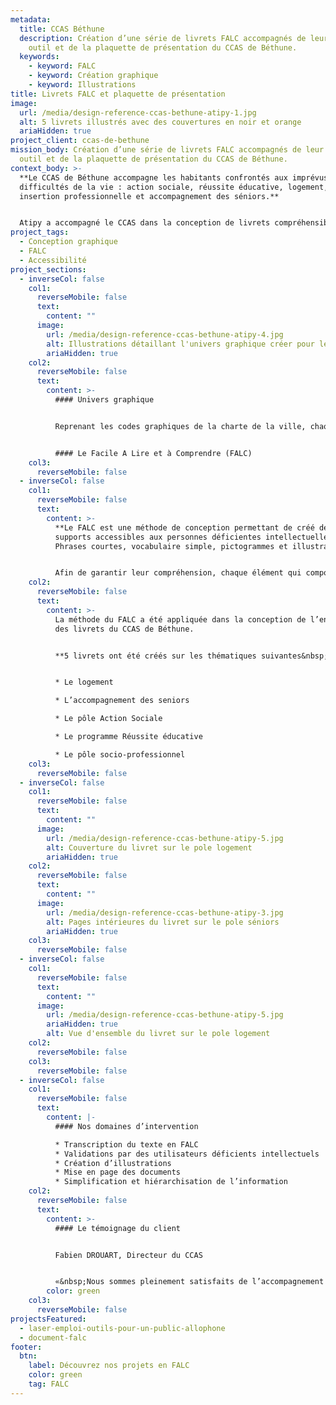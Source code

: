 ```yaml
---
metadata:
  title: CCAS Béthune
  description: Création d’une série de livrets FALC accompagnés de leur fiche
    outil et de la plaquette de présentation du CCAS de Béthune.
  keywords:
    - keyword: FALC
    - keyword: Création graphique
    - keyword: Illustrations
title: Livrets FALC et plaquette de présentation
image:
  url: /media/design-reference-ccas-bethune-atipy-1.jpg
  alt: 5 livrets illustrés avec des couvertures en noir et orange
  ariaHidden: true
project_client: ccas-de-bethune
mission_body: Création d’une série de livrets FALC accompagnés de leur fiche
  outil et de la plaquette de présentation du CCAS de Béthune.
context_body: >-
  **Le CCAS de Béthune accompagne les habitants confrontés aux imprévus et
  difficultés de la vie : action sociale, réussite éducative, logement,
  insertion professionnelle et accompagnement des séniors.**


  Atipy a accompagné le CCAS dans la conception de livrets compréhensibles par le plus grand nombre, esthétiques et illustrés. Rédigés en Facile A Lire et à Comprendre, ils ont été soumis à un panel de relecteurs déficients intellectuels.
project_tags:
  - Conception graphique
  - FALC
  - Accessibilité
project_sections:
  - inverseCol: false
    col1:
      reverseMobile: false
      text:
        content: ""
      image:
        url: /media/design-reference-ccas-bethune-atipy-4.jpg
        alt: Illustrations détaillant l'univers graphique créer pour le projet
        ariaHidden: true
    col2:
      reverseMobile: false
      text:
        content: >-
          #### Univers graphique


          Reprenant les codes graphiques de la charte de la ville, chaque illustration est pensée pour être facile à comprendre par tous et toutes. Chaque élément visuel a été relu et commenté par un panel d’utilisateurs déficients intellectuels. Les remarques ont ensuite été intégrées aux éléments graphiques afin d’améliorer leur compréhension. Ainsi, les personnes non-lectrices sont aidées par les visuels.


          #### Le Facile A Lire et à Comprendre (FALC)
    col3:
      reverseMobile: false
  - inverseCol: false
    col1:
      reverseMobile: false
      text:
        content: >-
          **Le FALC est une méthode de conception permettant de créé des
          supports accessibles aux personnes déficientes intellectuelles.
          Phrases courtes, vocabulaire simple, pictogrammes et illustrations.**


          Afin de garantir leur compréhension, chaque élément qui compose le support est validé par un groupe de relecteurs déficients intellectuels.
    col2:
      reverseMobile: false
      text:
        content: >-
          La méthode du FALC a été appliquée dans la conception de l’ensemble
          des livrets du CCAS de Béthune.


          **5 livrets ont été créés sur les thématiques suivantes&nbsp;:**


          * Le logement

          * L’accompagnement des seniors

          * Le pôle Action Sociale

          * Le programme Réussite éducative

          * Le pôle socio-professionnel
    col3:
      reverseMobile: false
  - inverseCol: false
    col1:
      reverseMobile: false
      text:
        content: ""
      image:
        url: /media/design-reference-ccas-bethune-atipy-5.jpg
        alt: Couverture du livret sur le pole logement
        ariaHidden: true
    col2:
      reverseMobile: false
      text:
        content: ""
      image:
        url: /media/design-reference-ccas-bethune-atipy-3.jpg
        alt: Pages intérieures du livret sur le pole séniors
        ariaHidden: true
    col3:
      reverseMobile: false
  - inverseCol: false
    col1:
      reverseMobile: false
      text:
        content: ""
      image:
        url: /media/design-reference-ccas-bethune-atipy-5.jpg
        ariaHidden: true
        alt: Vue d'ensemble du livret sur le pole logement
    col2:
      reverseMobile: false
    col3:
      reverseMobile: false
  - inverseCol: false
    col1:
      reverseMobile: false
      text:
        content: |-
          #### Nos domaines d’intervention

          * Transcription du texte en FALC
          * Validations par des utilisateurs déficients intellectuels
          * Création d’illustrations
          * Mise en page des documents
          * Simplification et hiérarchisation de l’information
    col2:
      reverseMobile: false
      text:
        content: >-
          #### Le témoignage du client


          Fabien DROUART, Directeur du CCAS


          «&nbsp;Nous sommes pleinement satisfaits de l’accompagnement réalisé par l’agence. Un travail qualitatif et des réponses rapides à nos questions et besoins.&nbsp;»
        color: green
    col3:
      reverseMobile: false
projectsFeatured:
  - laser-emploi-outils-pour-un-public-allophone
  - document-falc
footer:
  btn:
    label: Découvrez nos projets en FALC
    color: green
    tag: FALC
---
```

